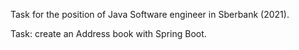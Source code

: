 Task for the position of Java Software engineer in Sberbank (2021). 

Task: create an Address book with Spring Boot. 
